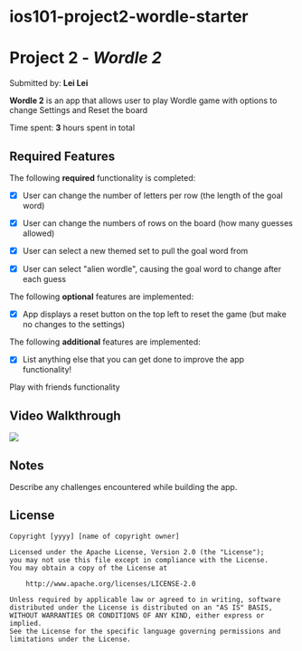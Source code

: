 # ios101-project2-wordle-starter

# Project 2 - *Wordle 2*

Submitted by: **Lei Lei**

**Wordle 2** is an app that allows user to play Wordle game with options to change Settings and Reset the board

Time spent: **3** hours spent in total

## Required Features

The following **required** functionality is completed:

- [X] User can change the number of letters per row (the length of the goal word)
- [X] User can change the numbers of rows on the board (how many guesses allowed)
- [X] User can select a new themed set to pull the goal word from
- [X] User can select "alien wordle", causing the goal word to change after each guess


The following **optional** features are implemented:

- [X] App displays a reset button on the top left to reset the game (but make no changes to the settings)

The following **additional** features are implemented:

- [X] List anything else that you can get done to improve the app functionality!

Play with friends functionality

## Video Walkthrough

<div>
    <a href="https://www.loom.com/share/4df8b277e6ff46bc866a56497ff05d7e">
    </a>
    <a href="https://www.loom.com/share/4df8b277e6ff46bc866a56497ff05d7e">
      <img style="max-width:300px;" src="https://cdn.loom.com/sessions/thumbnails/4df8b277e6ff46bc866a56497ff05d7e-3bc7f9ada0b2a557-full-play.gif">
    </a>
  </div>

## Notes

Describe any challenges encountered while building the app.

## License

    Copyright [yyyy] [name of copyright owner]

    Licensed under the Apache License, Version 2.0 (the "License");
    you may not use this file except in compliance with the License.
    You may obtain a copy of the License at

        http://www.apache.org/licenses/LICENSE-2.0

    Unless required by applicable law or agreed to in writing, software
    distributed under the License is distributed on an "AS IS" BASIS,
    WITHOUT WARRANTIES OR CONDITIONS OF ANY KIND, either express or implied.
    See the License for the specific language governing permissions and
    limitations under the License.
  
